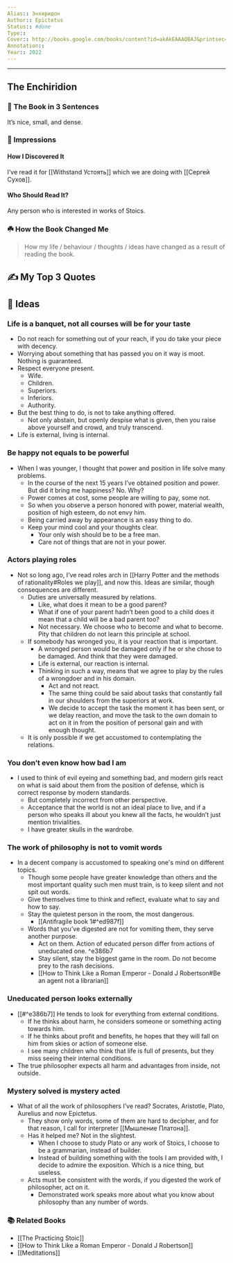 ```yaml
---
Alias:: Энхиридон
Author:: Epictetus
Status:: #done 
Type:: 
Cover:: http://books.google.com/books/content?id=akAkEAAAQBAJ&printsec=frontcover&img=1&zoom=1&edge=curl&source=gbs_api
Annotation:: 
Year:: 2022
---
```


---
## The Enchiridion
### 🚀 The Book in 3 Sentences
It’s nice, small, and dense.
### 🎨 Impressions

#### How I Discovered It
I’ve read it for [[Withstand Устоять]] which we are doing with [[Сергей Сухов]].
#### Who Should Read It?
Any person who is interested in works of Stoics. 
### ☘️ How the Book Changed Me

> How my life / behaviour / thoughts / ideas have changed as a result of reading the book.

## ✍️ My Top 3 Quotes

## 📒 Ideas
### Life is a banquet, not all courses will be for your taste
- Do not reach for something out of your reach, if you do take your piece with decency.
- Worrying about something that has passed you on it way is moot. Nothing is guaranteed.
- Respect everyone present.
	- Wife.
	- Children.
	- Superiors.
	- Inferiors.
	- Authority.
- But the best thing to do, is not to take anything offered.
	- Not only abstain, but openly despise what is given, then you raise above yourself and crowd, and truly transcend.
- Life is external, living is internal.

### Be happy not equals to be powerful
- When I was younger, I thought that power and position in life solve many problems.
	- In the course of the next 15 years I’ve obtained position and power. But did it bring me happiness? No. Why?
	- Power comes at cost, some people are willing to pay, some not.
	- So when you observe a person honored with power, material wealth, position of high esteem, do not envy him.
	- Being carried away by appearance is an easy thing to do.
	- Keep your mind cool and your thoughts clear.
		- Your only wish should be to be a free man.
		- Care not of things that are not in your power.

### Actors playing roles
- Not so long ago, I’ve read roles arch in [[Harry Potter and the methods of rationality#Roles we play]], and now this. Ideas are similar, though consequences are different.
	- Duties are universally measured by relations.
		- Like, what does it mean to be a good parent?
		- What if one of your parent hadn’t been good to a child does it mean that a child will be a bad parent too?
		- Not necessary. We choose who to become and what to become. Pity that children do not learn this principle at school.
	- If somebody has wronged you, it is your reaction that is important.
		- A wronged person would be damaged only if he or she chose to be damaged. And think that they were damaged.
		- Life is external, our reaction is internal.
		- Thinking in such a way, means that we agree to play by the rules of a wrongdoer and in his domain.
			- Act and not react.
			- The same thing could be said about tasks that constantly fall in our shoulders from the superiors at work. 
			- We decide to accept the task the moment it has been sent, or we delay reaction, and move the task to the own domain to act on it in from the position of personal gain and with enough thought.
	- It is only possible if we get accustomed to contemplating the relations.

### You don’t even know how bad I am
- I used to think of evil eyeing and something bad, and modern girls react on what is said about them from the position of defense, which is correct response by modern standards.
	- But completely incorrect from other perspective.
	- Acceptance that the world is not an ideal place to live, and if a person who speaks ill about you knew all the facts, he wouldn’t just mention trivialities.
	- I have greater skulls in the wardrobe.

### The work of philosophy is not to vomit words
- In a decent company is accustomed to speaking one's mind on different topics.
	- Though some people have greater knowledge than others and the most important quality such men must train, is to keep silent and not spit out words.
	- Give themselves time to think and reflect, evaluate what to say and how to say.
	- Stay the quietest person in the room, the most dangerous.
		- [[Antifragile book 1#^ed987f]]
	- Words that you’ve digested are not for vomiting them, they serve another purpose.
		- Act on them. Action of educated person differ from actions of uneducated one. ^e386b7
		- Stay silent, stay the biggest game in the room. Do not become prey to the rash decisions.
		- [[How to Think Like a Roman Emperor - Donald J Robertson#Be an agent not a librarian]]

### Uneducated person looks externally
- [[#^e386b7]] He tends to look for everything from external conditions.
	- If he thinks about harm, he considers someone or something acting towards him.
	- If he thinks about profit and benefits, he hopes that they will fall on him from skies or action of someone else.
	- I see many children who think that life is full of presents, but they miss seeing their internal conditions.
- The true philosopher expects all harm and advantages from inside, not outside.

### Mystery solved is mystery acted
- What of all the work of philosophers I’ve read? Socrates, Aristotle, Plato, Aurelius and now Epictetus.
	- They show only words, some of them are hard to decipher, and for that reason, I call for interpreter [[Мышление Платона]].
	- Has it helped me? Not in the slightest.
		- When I choose to study Plato or any work of Stoics, I choose to be a grammarian, instead of builder.
		- Instead of building something with the tools I am provided with, I decide to admire the exposition. Which is a nice thing, but useless.
	- Acts must be consistent with the words, if you digested the work of philosopher, act on it.
		- Demonstrated work speaks more about what you know about philosophy than any number of words.

### 📚 Related Books
- [[The Practicing Stoic]]
- [[How to Think Like a Roman Emperor - Donald J Robertson]]
- [[Meditations]]
